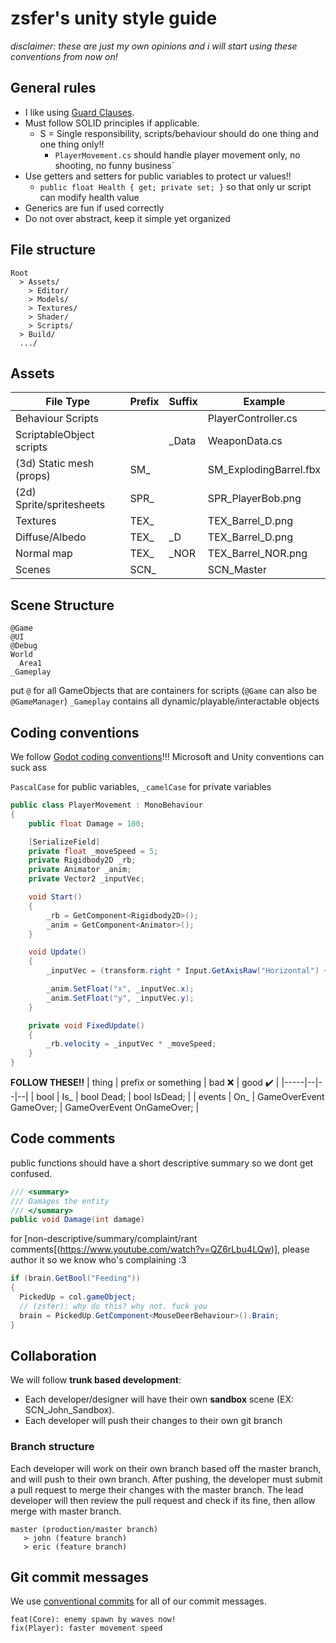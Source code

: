 # zsfer's unity style guide

*disclaimer: these are just my own opinions and i will start using these conventions from now on!*

## General rules

- I like using [Guard Clauses](https://deviq.com/design-patterns/guard-clause).
- Must follow SOLID principles if applicable.
  - S = Single responsibility, scripts/behaviour should do one thing and one thing only!!
    - `PlayerMovement.cs` should handle player movement only, no shooting, no funny business`
- Use getters and setters for public variables to protect ur values!!
  - `public float Health { get; private set; }` so that only ur script can modify health value
- Generics are fun if used correctly
- Do not over abstract, keep it simple yet organized

## File structure

```
Root
  > Assets/
    > Editor/
    > Models/
    > Textures/
    > Shader/
    > Scripts/
  > Build/
  .../
```

## Assets

| File Type | Prefix | Suffix | Example | 
------------|--------|---------|-------|
| Behaviour Scripts |  | | PlayerController.cs |
| ScriptableObject scripts | | _Data | WeaponData.cs |
| (3d) Static mesh (props) | SM_ | | SM_ExplodingBarrel.fbx |
| (2d) Sprite/spritesheets | SPR_ | | SPR_PlayerBob.png |
| Textures | TEX_ | | TEX_Barrel_D.png |
| Diffuse/Albedo | TEX_ | _D | TEX_Barrel_D.png |
| Normal map | TEX_ | _NOR | TEX_Barrel_NOR.png |
| Scenes | SCN_ | | SCN_Master |

## Scene Structure

```
@Game
@UI
@Debug
World
  Area1
_Gameplay
```

put `@` for all GameObjects that are containers for scripts (`@Game` can also be `@GameManager`)
`_Gameplay` contains all dynamic/playable/interactable objects

## Coding conventions

We follow [Godot coding conventions](https://docs.godotengine.org/en/stable/tutorials/scripting/c_sharp/c_sharp_style_guide.html)!!! Microsoft and Unity conventions can suck ass

`PascalCase` for public variables, `_camelCase` for private variables

```c#
public class PlayerMovement : MonoBehaviour
{
    public float Damage = 100;

    [SerializeField]
    private float _moveSpeed = 5;
    private Rigidbody2D _rb;
    private Animator _anim;
    private Vector2 _inputVec;

    void Start()
    {
        _rb = GetComponent<Rigidbody2D>();
        _anim = GetComponent<Animator>();
    }

    void Update()
    {
        _inputVec = (transform.right * Input.GetAxisRaw("Horizontal") + transform.up * Input.GetAxisRaw("Vertical")).normalized;

        _anim.SetFloat("x", _inputVec.x);
        _anim.SetFloat("y", _inputVec.y);
    }

    private void FixedUpdate()
    {
        _rb.velocity = _inputVec * _moveSpeed;
    }
}
```

**FOLLOW THESE!!**
| thing | prefix or something | bad ❌ | good ✔️ |
|-----|--|--|--|
| bool | Is_ | bool Dead; | bool IsDead; |
| events | On_ | GameOverEvent GameOver; | GameOverEvent OnGameOver; |

## Code comments

public functions should have a short descriptive summary so we dont get confused.

```c#
/// <summary>
/// Damages the entity
/// </summary>
public void Damage(int damage) 
```

for [non-descriptive/summary/complaint/rant comments[(https://www.youtube.com/watch?v=QZ6rLbu4LQw)], please author it so we know who's complaining :3
```c#
if (brain.GetBool("Feeding"))
{
  PickedUp = col.gameObject;
  // (zsfer): why do this? why not. fuck you
  brain = PickedUp.GetComponent<MouseDeerBehaviour>().Brain; 
}

```

## Collaboration

We will follow **trunk based development**:

- Each developer/designer will have their own **sandbox** scene (EX: SCN_John_Sandbox).
- Each developer will push their changes to their own git branch

### Branch structure

Each developer will work on their own branch based off the master branch, and will push to their own branch. 
After pushing, the developer must submit a pull request to merge their changes with the master branch.
The lead developer will then review the pull request and check if its fine, then allow merge with master branch.

```
master (production/master branch)
   > john (feature branch)
   > eric (feature branch)
```


## Git commit messages

We use [conventional commits](https://www.conventionalcommits.org/en/v1.0.0/) for all of our commit messages.
```
feat(Core): enemy spawn by waves now!
fix(Player): faster movement speed
```

